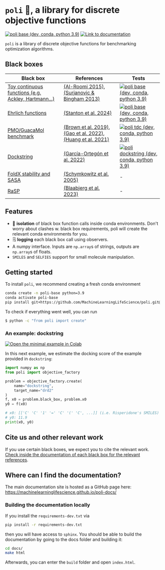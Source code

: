 # `poli` 🧪, a library for discrete objective functions

[![poli base (dev, conda, python 3.9)](https://github.com/MachineLearningLifeScience/poli/actions/workflows/python-tox-testing-base.yml/badge.svg)](https://github.com/MachineLearningLifeScience/poli/actions/workflows/python-tox-testing-base.yml)
[![Link to documentation](https://img.shields.io/badge/documentation-poli_docs-blue)](https://machinelearninglifescience.github.io/poli-docs/)

`poli` is a library of discrete objective functions for benchmarking optimization algorithms.

## Black boxes

| Black box | References | Tests
|----------|----------|----------|
|   [Toy continuous functions (e.g. Ackley, Hartmann...)](https://machinelearninglifescience.github.io/poli-docs/using_poli/objective_repository/toy_continuous_problems.html) |  [(Al-Roomi 2015)](https://www.al-roomi.org/benchmarks/unconstrained), [(Surjanovic & Bingham 2013)](https://www.sfu.ca/~ssurjano/optimization.html)  |   [![poli base (dev, conda, python 3.9)](https://github.com/MachineLearningLifeScience/poli/actions/workflows/python-tox-testing-base.yml/badge.svg)](https://github.com/MachineLearningLifeScience/poli/actions/workflows/python-tox-testing-base.yml)  |
|   [Ehrlich functions](https://machinelearninglifescience.github.io/poli-docs/using_poli/objective_repository/ehrlich_functions.html)  |    [(Stanton et al. 2024)](https://arxiv.org/abs/2407.00236)  | [![poli base (dev, conda, python 3.9)](https://github.com/MachineLearningLifeScience/poli/actions/workflows/python-tox-testing-base.yml/badge.svg)](https://github.com/MachineLearningLifeScience/poli/actions/workflows/python-tox-testing-base.yml)
|   [PMO/GuacaMol benchmark](https://machinelearninglifescience.github.io/poli-docs/#small-molecules)  |   [(Brown et al. 2019)](https://arxiv.org/abs/1811.09621), [(Gao et al. 2022)](https://openreview.net/forum?id=yCZRdI0Y7G), [(Huang et al. 2021)](https://openreview.net/pdf?id=8nvgnORnoWr)  | [![poli tdc (dev, conda, python 3.9)](https://github.com/MachineLearningLifeScience/poli/actions/workflows/python-tox-testing-tdc-env.yml/badge.svg)](https://github.com/MachineLearningLifeScience/poli/actions/workflows/python-tox-testing-tdc-env.yml)
|   [Dockstring](https://machinelearninglifescience.github.io/poli-docs/using_poli/objective_repository/dockstring.html) |  [(García-Ortegón et al. 2022)](https://pubs.acs.org/doi/full/10.1021/acs.jcim.1c01334)  | [![poli dockstring (dev, conda, python 3.9)](https://github.com/MachineLearningLifeScience/poli/actions/workflows/python-tox-testing-dockstring-env.yml/badge.svg)](https://github.com/MachineLearningLifeScience/poli/actions/workflows/python-tox-testing-dockstring-env.yml)
|   [FoldX stability and SASA](https://machinelearninglifescience.github.io/poli-docs/#proteins)  |   [(Schymkowitz et al. 2005)](https://academic.oup.com/nar/article/33/suppl_2/W382/2505499?login=true) |  -  |
|   [RaSP](https://machinelearninglifescience.github.io/poli-docs/using_poli/objective_repository/RaSP.html)  |   [(Blaabjerg et al. 2023)](https://elifesciences.org/articles/82593)  | -

## Features
- 🔲 **isolation** of black box function calls inside conda environments. Don't worry about clashes w. black box requirements, poli will create the relevant conda environments for you.
- 🗒️ **logging** each black box call using observers.
-  A numpy interface. Inputs are `np.array`s of strings, outputs are `np.array`s of floats.
- `SMILES` and `SELFIES` support for small molecule manipulation.

## Getting started

To install `poli`, we recommend creating a fresh conda environment

```bash
conda create -n poli-base python=3.9
conda activate poli-base
pip install git+https://github.com/MachineLearningLifeScience/poli.git@dev
```

To check if everything went well, you can run

```bash
$ python -c "from poli import create"
```

### An example: dockstring

[![Open the minimal example in Colab](https://colab.research.google.com/assets/colab-badge.svg/)](https://colab.research.google.com/drive/1-IISCebWYfu0QhuCJ11wOag8aKOiPtls?usp=sharing)

In this next example, we estimate the docking score of the example provided in `dockstring`:
```python
import numpy as np
from poli import objective_factory

problem = objective_factory.create(
    name="dockstring",
    target_name="drd2"
)
f, x0 = problem.black_box, problem.x0
y0 = f(x0)

# x0: [['C' 'C' '1' '=' 'C' '(' 'C', ...]] (i.e. Risperidone's SMILES)
# y0: 11.9
print(x0, y0)
```

## Cite us and other relevant work

If you use certain black boxes, we expect you to cite the relevant work. [Check inside the documentation of each black box for the relevant references](https://machinelearninglifescience.github.io/poli-docs/using_poli/objective_repository/all_objectives.html).


## Where can I find the documentation?

The main documentation site is hosted as a GitHub page here: https://machinelearninglifescience.github.io/poli-docs/

### Building the documentation locally

If you install the `requirements-dev.txt` via

```bash
pip install -r requirements-dev.txt
```

then you will have access to `sphinx`. You should be able to build the documentation by going to the docs folder and building it:

```bash
cd docs/
make html
```

Afterwards, you can enter the `build` folder and open `index.html`.

